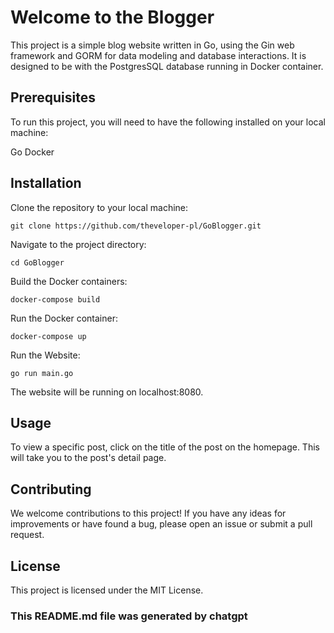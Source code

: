 # Welcome to the Blogger
This project is a simple blog website written in Go, using the Gin web framework and GORM for data modeling and database interactions. It is designed to be with the PostgresSQL database running in Docker container.

## Prerequisites
To run this project, you will need to have the following installed on your local machine:

Go
Docker

## Installation
Clone the repository to your local machine:
```
git clone https://github.com/theveloper-pl/GoBlogger.git
```

Navigate to the project directory:
```
cd GoBlogger
```

Build the Docker containers:
```
docker-compose build
```

Run the Docker container:
```
docker-compose up
```

Run the Website:
```
go run main.go
```

The website will be running on localhost:8080.

## Usage
To view a specific post, click on the title of the post on the homepage. This will take you to the post's detail page.

## Contributing
We welcome contributions to this project! If you have any ideas for improvements or have found a bug, please open an issue or submit a pull request.

## License
This project is licensed under the MIT License.


### This README.md file was generated by chatgpt
